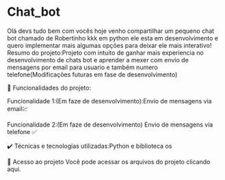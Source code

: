 # Chat_bot
Olá devs tudo bem com vocês hoje venho compartilhar um pequeno chat bot chamado de Robertinho kkk em python ele esta em desenvolvimento e quero implementar mais algumas opções para deixar ele mais interativo!
Resumo do projeto:Projeto com intuito de ganhar mais experiencia no desenvolvimento de chats bot e aprender a mexer com envio de mensagens por email para usuario e também numero telefone(Modificações futuras em fase de desenvolvimento)

🔨 Funcionalidades do projeto:

Funcionalidade 1:(Em faze de desenvolvimento):Envio de mensagens via email💹

Funcionalidade 2:(Em faze de desenvolvimento) Envio de mensagens via telefone ✅

✔️ Técnicas e tecnologias utilizadas:Python e biblioteca os

📁 Acesso ao projeto Você pode acessar os arquivos do projeto clicando aqui.
